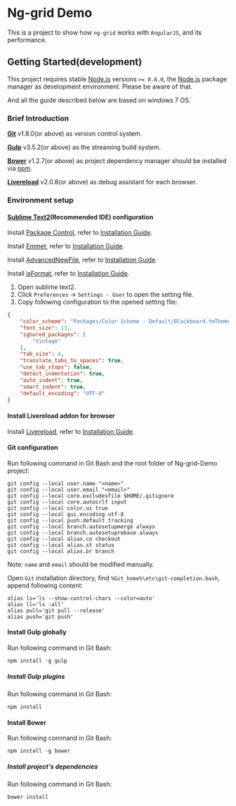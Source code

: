 Ng-grid Demo
==================

This is a project to show how `ng-grid` works with `AngularJS`, and its performance.

## Getting Started(development)

This project requires stable [Node.js](http://nodejs.org/) versions `>= 0.8.0`, the [Node.js](http://nodejs.org/) package manager as development environment. Please be aware of that.

And all the guide described below are based on windows 7 OS.

### Brief Introduction

<b>[Git](http://git-scm.com/downloads)</b> v1.8.0(or above) as  version control system.

<b>[Gulp](http://gulpjs.com/)</b> v3.5.2(or above) as  the streaming build system.

<b>[Bower](http://bower.io/)</b> v1.2.7(or above) as project dependency manager should be installed via [npm](https://npmjs.org/).

<b>[Livereload](http://livereload.com/)</b> v2.0.8(or above) as debug assistant for each browser.

### Environment setup

#### [Sublime Text2](http://www.sublimetext.com/)(Recommended IDE) configuration

Install [Package Control](https://sublime.wbond.net/), refer to [Installation Guide](https://sublime.wbond.net/installation).

Install [Emmet](http://emmet.io/), refer to [Installation Guide](https://github.com/sergeche/emmet-sublime#how-to-install).

Install [AdvancedNewFile](https://github.com/skuroda/Sublime-AdvancedNewFile), refer to [Installation Guide](https://github.com/skuroda/Sublime-AdvancedNewFile#installation).

Install [jsFormat](https://github.com/jdc0589/JsFormat), refer to [Installation Guide](https://github.com/jdc0589/JsFormat#install).

1. Open sublime text2.
2. Click `Preferences` -> `Settings - User` to open the setting file.
3. Copy following configuration to the opened setting file:

```JSON
{
    "color_scheme": "Packages/Color Scheme - Default/Blackboard.tmTheme",
    "font_size": 13,
    "ignored_packages": [
        "Vintage"
    ],
    "tab_size": 4,
    "translate_tabs_to_spaces": true,
    "use_tab_stops": false,
    "detect_indentation": true,
    "auto_indent": true,
    "smart_indent": true,
    "default_encoding": "UTF-8"
}
```

#### Install Livereload addon for browser

Install [Livereload](http://livereload.com/), refer to [Installation Guide](http://feedback.livereload.com/knowledgebase/articles/86242-how-do-i-install-and-use-the-browser-extensions-).

#### Git configuration

Run following command in Git Bash and the root folder of Ng-grid-Demo project:

```shell
git config --local user.name "<name>"
git config --local user.email "<email>"
git config --local core.excludesfile $HOME/.gitignore
git config --local core.autocrlf input
git config --local color.ui true
git config --local gui.encoding utf-8
git config --local push.default tracking
git config --local branch.autosetupmerge always
git config --local branch.autosetuprebase always
git config --local alias.co checkout
git config --local alias.st status
git config --local alias.br branch
```

Note: `name` and `email` should be modified manually.

Open `Git` installation directory, find `%Git_home%\etc\git-completion.bash`, append following content:

```Shell
alias ls='ls --show-control-chars --color=auto'
alias ll='ls -all'
alias pull='git pull --release'
alias push='git push'
```

#### Install Gulp globally

Run following command in Git Bash:

```shell
npm install -g gulp
```

##### Install Gulp plugins

Run following command in Git Bash:

```shell
npm install
```

#### Install Bower

Run following command in Git Bash:

```shell
npm install -g bower
```

##### Install project's dependencies

Run following command in Git Bash:

```shell
bower install
```
